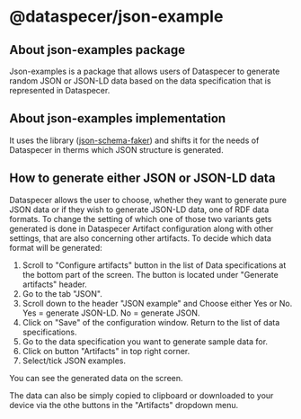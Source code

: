 # @dataspecer/json-example

## About json-examples package

Json-examples is a package that allows users of Dataspecer to generate random JSON or JSON-LD data based on the data specification that is represented in Dataspecer. 

## About json-examples implementation

It uses the library ([json-schema-faker](https://github.com/json-schema-faker/json-schema-faker)) and shifts it for the needs of Dataspecer in therms which JSON structure is generated. 

## How to generate either JSON or JSON-LD data
Dataspecer allows the user to choose, whether they want to generate pure JSON data or if they wish to generate JSON-LD data, one of RDF data formats. To change the setting of which one of those two variants gets generated is done in Dataspecer Artifact configuration along with other settings, that are also concerning other artifacts. To decide which data format will be generated:
1. Scroll to "Configure artifacts" button in the list of Data specifications at the bottom part of the screen. The button is located under "Generate artifacts" header.
2. Go to the tab "JSON".
3. Scroll down to the header "JSON example" and Choose either Yes or No. Yes = generate JSON-LD. No = generate JSON.
4. Click on "Save" of the configuration window. Return to the list of data specifications.
5. Go to the data specification you want to generate sample data for.
6. Click on button "Artifacts" in top right corner.
7. Select/tick JSON examples.

You can see the generated data on the screen.

The data can also be simply copied to clipboard or downloaded to your device via the othe buttons in the "Artifacts" dropdown menu.
